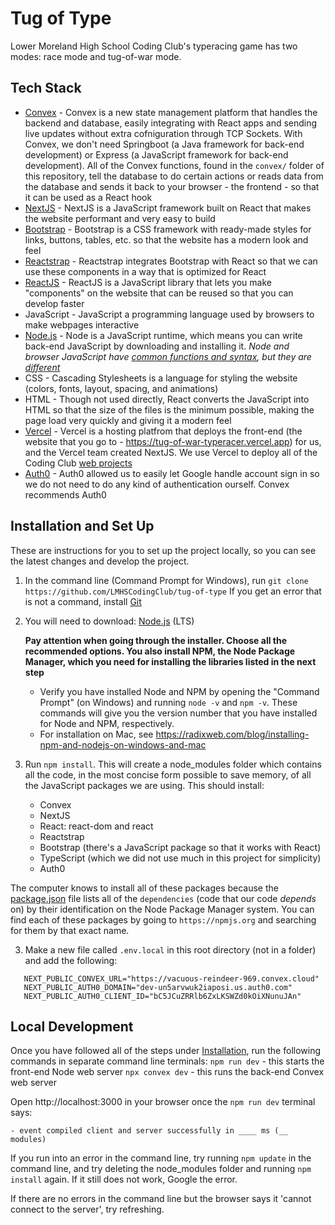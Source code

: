 # Tug of Type

Lower Moreland High School Coding Club's typeracing game has two modes: race mode and tug-of-war mode.

## Tech Stack

- [Convex](https://convex.dev) - Convex is a new state management platform that handles the backend and database, easily integrating with React apps and sending live updates without extra cofniguration through TCP Sockets. With Convex, we don't need Springboot (a Java framework for back-end development) or Express (a JavaScript framework for back-end development). All of the Convex functions, found in the `convex/` folder of this repository, tell the database to do certain actions or reads data from the database and sends it back to your browser - the frontend - so that it can be used as a React hook
- [NextJS](https://nextjs.org) - NextJS is a JavaScript framework built on React that makes the website performant and very easy to build
- [Bootstrap](https://getbootstrap.com/) - Bootstrap is a CSS framework with ready-made styles for links, buttons, tables, etc. so that the website has a modern look and feel
- [Reactstrap](https://reactstrap.github.io) - Reactstrap integrates Bootstrap with React so that we can use these components in a way that is optimized for React
- [ReactJS](https://react.dev/) - ReactJS is a JavaScript library that lets you make "components" on the website that can be reused so that you can develop faster
- JavaScript - JavaScript a programming language used by browsers to make webpages interactive
- [Node.js](https://nodejs.org) - Node is a JavaScript runtime, which means you can write back-end JavaScript by downloading and installing it. _Node and browser JavaScript have [common functions and syntax](https://encrypted-tbn0.gstatic.com/images?q=tbn:ANd9GcRcEVJHHT19ZJKo2M_emQyZ2p8b5U09ysqYtQ&usqp=CAU), but they are [different](https://www.javaassignmenthelp.com/blog/wp-content/uploads/2022/01/difference-Javascript-and-nodejs-576x1024.webp)_
- CSS - Cascading Stylesheets is a language for styling the website (colors, fonts, layout, spacing, and animations)
- HTML - Though not used directly, React converts the JavaScript into HTML so that the size of the files is the minimum possible, making the page load very quickly and giving it a modern feel
- [Vercel](https://vercel.com/lmhscodingclub) - Vercel is a hosting platfrom that deploys the front-end (the website that you go to - https://tug-of-war-typeracer.vercel.app) for us, and the Vercel team created NextJS. We use Vercel to deploy all of the Coding Club [web projects](https://vercel.com/lmhscodingclub)
- [Auth0](https://www.auth0.com) - Auth0 allowed us to easily let Google handle account sign in so we do not need to do any kind of authentication ourself. Convex recommends Auth0

## Installation and Set Up

These are instructions for you to set up the project locally, so you can see the latest changes and develop the project.

1. In the command line (Command Prompt for Windows), run `git clone https://github.com/LMHSCodingClub/tug-of-type` If you get an error that is not a command, install [Git](https://git-scm.com/)

1. You will need to download: [Node.js](https://nodejs.org) (LTS)

   **Pay attention when going through the installer. Choose all the recommended options. You also install NPM, the Node Package Manager, which you need for installing the libraries listed in the next step**

   - Verify you have installed Node and NPM by opening the "Command Prompt" (on Windows) and running `node -v` and `npm -v`. These commands will give you the version number that you have installed for Node and NPM, respectively.
   - For installation on Mac, see https://radixweb.com/blog/installing-npm-and-nodejs-on-windows-and-mac

1. Run `npm install`. This will create a node_modules folder which contains all the code, in the most concise form possible to save memory, of all the JavaScript packages we are using. This should install:

   - Convex
   - NextJS
   - React: react-dom and react
   - Reactstrap
   - Bootstrap (there's a JavaScript package so that it works with React)
   - TypeScript (which we did not use much in this project for simplicity)
   - Auth0

The computer knows to install all of these packages because the [package.json](/package.json) file lists all of the `dependencies` (code that our code _depends_ on) by their identification on the Node Package Manager system. You can find each of these packages by going to `https://npmjs.org` and searching for them by that exact name.

3. Make a new file called `.env.local` in this root directory (not in a folder) and add the following:

```
   NEXT_PUBLIC_CONVEX_URL="https://vacuous-reindeer-969.convex.cloud"
   NEXT_PUBLIC_AUTH0_DOMAIN="dev-un5arvwuk2iaposi.us.auth0.com"
   NEXT_PUBLIC_AUTH0_CLIENT_ID="bC5JCuZRRlb6ZxLKSWZd0kOiXNunuJAn"
```

## Local Development

Once you have followed all of the steps under [Installation](#installation), run the following commands in separate command line terminals:
`npm run dev` - this starts the front-end Node web server
`npx convex dev` - this runs the back-end Convex web server

Open http://localhost:3000 in your browser once the `npm run dev` terminal says:

```
- event compiled client and server successfully in ____ ms (__ modules)
```

If you run into an error in the command line, try running `npm update` in the command line, and try deleting the node_modules folder and running `npm install` again. If it still does not work, Google the error.

If there are no errors in the command line but the browser says it 'cannot connect to the server', try refreshing.
